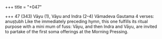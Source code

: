 +++
title = "+047"

+++
47 (343)
Vāyu (1), Vāyu and Indra (2–4)
Vāmadeva Gautama
4 verses: anuṣṭubh
Like the immediately preceding hymn, this one fulfills its ritual purpose with a mini mum of fuss: Vāyu, and then Indra and Vāyu, are invited to partake of the first  soma offerings at the Morning Pressing.